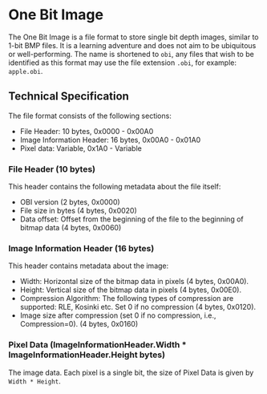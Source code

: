 # One Bit Image

The One Bit Image is a file format to store single bit depth
images, similar to 1-bit BMP files. It is a learning
adventure and does not aim to be ubiquitous or
well-performing. The name is shortened to `obi`, any files
that wish to be identified as this format may use the file
extension `.obi`, for example: `apple.obi`.

## Technical Specification

The file format consists of the following sections:

 - File Header: 10 bytes, 0x0000 - 0x00A0
 - Image Information Header: 16 bytes, 0x00A0 - 0x01A0
 - Pixel data: Variable, 0x1A0 - Variable

### File Header (10 bytes)

This header contains the following metadata about the file
itself:

 - OBI version (2 bytes, 0x0000)
 - File size in bytes (4 bytes, 0x0020)
 - Data offset: Offset from the beginning of the file to the
   beginning of bitmap data (4 bytes, 0x0060)

### Image Information Header (16 bytes)

This header contains metadata about the image:

 - Width: Horizontal size of the bitmap data in pixels (4
   bytes, 0x00A0).
 - Height: Vertical size of the bitmap data in pixels (4
   bytes, 0x00E0).
 - Compression Algorithm: The following types of compression
   are supported: RLE, Kosinki etc. Set 0 if no compression
   (4 bytes, 0x0120).
 - Image size after compression (set 0 if no compression,
   i.e., Compression=0). (4 bytes, 0x0160)

### Pixel Data (ImageInformationHeader.Width * ImageInformationHeader.Height bytes)

The image data. Each pixel is a single bit, the size of
Pixel Data is given by `Width * Height`.
